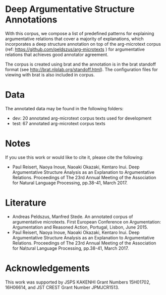 # Deep Argumentative Structure Annotations
With this corpus, we compose a list of predefined patterns for explaining argumentative relations that cover a majority of explanations, which incorporates a deep structure annotation on top of the arg-microtext corpus (ref: https://github.com/peldszus/arg-microtexts ) for argumentative relations that achieves good annotator agreement.

The corpus is created using brat and the annotation is in the brat standoff format (see http://brat.nlplab.org/standoff.html). The configuration files for viewing with brat is also included in corpus.

# Data
The annotated data may be found in the following folders:
  - dev: 20 annotated arg-microtext corpus texts used for development
  - test: 67 annotated arg-microtext corpus texts

# Notes
If you use this work or would like to cite it, please cite the following:
- Paul Reisert, Naoya Inoue, Naoaki Okazaki, Kentaro Inui. Deep Argumentative Structure Analysis as an Explanation to Argumentative Relations. Proceedings of The 23rd Annual Meeting of the Association for Natural Language Processing, pp.38-41, March 2017.

# Literature

- Andreas Peldszus, Manfred Stede. An annotated corpus of argumentative microtexts. First European Conference on Argumentation: Argumentation and Reasoned Action, Portugal, Lisbon, June 2015.
- Paul Reisert, Naoya Inoue, Naoaki Okazaki, Kentaro Inui. Deep Argumentative Structure Analysis as an Explanation to Argumentative Relations. Proceedings of The 23rd Annual Meeting of the Association for Na\tural Language Processing, pp.38-41, March 2017.

# Acknowledgements

This work was supported by JSPS KAKENHI Grant Numbers 15H01702, 16H06614, and JST CREST Grant Number JPMJCR1513.